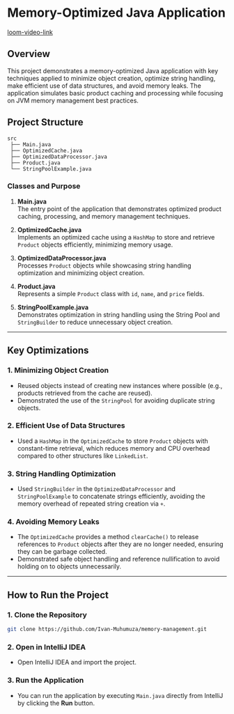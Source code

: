 # Memory-Optimized Java Application

[loom-video-link](https://www.loom.com/share/939001cf68ee4d37af39f33236db5d43)

## Overview

This project demonstrates a memory-optimized Java application with key techniques applied to minimize object creation, optimize string handling, make efficient use of data structures, and avoid memory leaks. The application simulates basic product caching and processing while focusing on JVM memory management best practices.

## Project Structure

```
src
 ├── Main.java
 ├── OptimizedCache.java
 ├── OptimizedDataProcessor.java
 ├── Product.java
 └── StringPoolExample.java
```

### Classes and Purpose

1. **Main.java**  
   The entry point of the application that demonstrates optimized product caching, processing, and memory management techniques.

2. **OptimizedCache.java**  
   Implements an optimized cache using a `HashMap` to store and retrieve `Product` objects efficiently, minimizing memory usage.

3. **OptimizedDataProcessor.java**  
   Processes `Product` objects while showcasing string handling optimization and minimizing object creation.

4. **Product.java**  
   Represents a simple `Product` class with `id`, `name`, and `price` fields.

5. **StringPoolExample.java**  
   Demonstrates optimization in string handling using the String Pool and `StringBuilder` to reduce unnecessary object creation.

---

## Key Optimizations

### 1. Minimizing Object Creation
- Reused objects instead of creating new instances where possible (e.g., products retrieved from the cache are reused).
- Demonstrated the use of the `StringPool` for avoiding duplicate string objects.

### 2. Efficient Use of Data Structures
- Used a `HashMap` in the `OptimizedCache` to store `Product` objects with constant-time retrieval, which reduces memory and CPU overhead compared to other structures like `LinkedList`.

### 3. String Handling Optimization
- Used `StringBuilder` in the `OptimizedDataProcessor` and `StringPoolExample` to concatenate strings efficiently, avoiding the memory overhead of repeated string creation via `+`.

### 4. Avoiding Memory Leaks
- The `OptimizedCache` provides a method `clearCache()` to release references to `Product` objects after they are no longer needed, ensuring they can be garbage collected.
- Demonstrated safe object handling and reference nullification to avoid holding on to objects unnecessarily.

---

## How to Run the Project

### 1. Clone the Repository
```bash
git clone https://github.com/Ivan-Muhumuza/memory-management.git
```

### 2. Open in IntelliJ IDEA
- Open IntelliJ IDEA and import the project.

### 3. Run the Application
- You can run the application by executing `Main.java` directly from IntelliJ by clicking the **Run** button.
